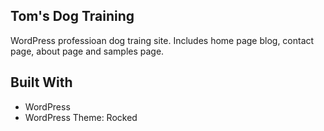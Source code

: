 ## Tom's Dog Training

WordPress professioan dog traing site. Includes home page blog, contact page, about page and samples page. 



## Built With
* WordPress 
* WordPress Theme: Rocked
